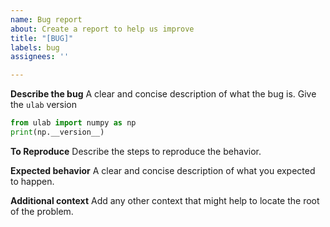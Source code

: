 ```yaml
---
name: Bug report
about: Create a report to help us improve
title: "[BUG]"
labels: bug
assignees: ''

---
```


**Describe the bug**
A clear and concise description of what the bug is. Give the `ulab` version

```python
from ulab import numpy as np
print(np.__version__)
```

**To Reproduce**
Describe the steps to reproduce the behavior.

**Expected behavior**
A clear and concise description of what you expected to happen.

**Additional context**
Add any other context that might help to locate the root of the problem.
